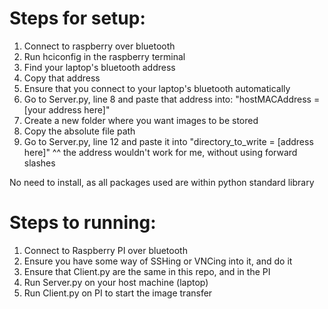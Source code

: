 # Steps for setup:

1) Connect to raspberry over bluetooth
2) Run hciconfig in the raspberry terminal
3) Find your laptop's bluetooth address
4) Copy that address
5) Ensure that you connect to your laptop's bluetooth automatically
6) Go to Server.py, line 8 and paste that address into: "hostMACAddress = [your address here]"
7) Create a new folder where you want images to be stored
8) Copy the absolute file path
9) Go to Server.py, line 12 and paste it into "directory_to_write = [address here]"
^^ the address wouldn't work for me, without using forward slashes

No need to install, as all packages used are within python standard library


# Steps to running:

1) Connect to Raspberry PI over bluetooth
2) Ensure you have some way of SSHing or VNCing into it, and do it
3) Ensure that Client.py are the same in this repo, and in the PI
4) Run Server.py on your host machine (laptop)
5) Run Client.py on PI to start the image transfer
